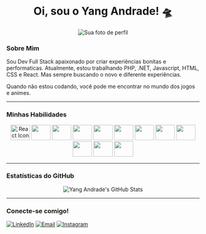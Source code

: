 <h1 align="center">Oi, sou o Yang Andrade! 🛸</h1>

<p align="center">
  <img src="https://avatars.githubusercontent.com/u/117954432?v=4" alt="Sua foto de perfil">
</p>

### Sobre Mim

Sou Dev Full Stack apaixonado por criar experiências bonitas e performaticas. Atualmente, estou trabalhando PHP, .NET, Javascript, HTML, CSS e React. Mas sempre buscando o novo e diferente experiências.

Quando não estou codando, você pode me encontrar no mundo dos jogos e animes.

---

### Minhas Habilidades

<p align="center">
  <img height="40" width="50" src="https://cdn.jsdelivr.net/gh/devicons/devicon@latest/icons/react/react-original.svg" alt="React Icon" />
  <img height="40" width="50"  src="https://cdn.jsdelivr.net/gh/devicons/devicon@latest/icons/postman/postman-original.svg" />
   <img height="40" width="50"  src="https://cdn.jsdelivr.net/gh/devicons/devicon@latest/icons/react/react-original.svg" />
   <img height="40" width="50"  src="https://cdn.jsdelivr.net/gh/devicons/devicon@latest/icons/vuejs/vuejs-original.svg" />
   <img height="40" width="50"  src="https://cdn.jsdelivr.net/gh/devicons/devicon@latest/icons/csharp/csharp-original.svg" />
   <img height="40" width="50"  src="https://cdn.jsdelivr.net/gh/devicons/devicon@latest/icons/mysql/mysql-original.svg" />
   <img height="40" width="50" src="https://cdn.jsdelivr.net/gh/devicons/devicon@latest/icons/php/php-original.svg" />
   <img height="40" width="50" src="https://cdn.jsdelivr.net/gh/devicons/devicon@latest/icons/laravel/laravel-original.svg" />
   <img height="40" width="50" src="https://cdn.jsdelivr.net/gh/devicons/devicon@latest/icons/html5/html5-original.svg" />
   <img height="40" width="50" src="https://cdn.jsdelivr.net/gh/devicons/devicon@latest/icons/css3/css3-original.svg" />
   <img height="40" width="50" src="https://cdn.jsdelivr.net/gh/devicons/devicon@latest/icons/bootstrap/bootstrap-original.svg" />
   <img height="40" width="50" src="https://cdn.jsdelivr.net/gh/devicons/devicon@latest/icons/nextjs/nextjs-original.svg" />
</p>

---

### Estatísticas do GitHub

<p align="center">
  <img src="https://github-readme-stats.vercel.app/api?username=YangAndrade&show_icons=true&theme=tokyonight&width=350" alt="Yang Andrade's GitHub Stats"/>

</p>

---

### Conecte-se comigo!

[![LinkedIn](https://img.shields.io/badge/LinkedIn-0A66C2?style=flat&logo=linkedin&logoColor=white)](https://www.linkedin.com/in/yangandrade/)
[![Email](https://img.shields.io/badge/Email-D14836?style=flat&logo=gmail&logoColor=white)](mailto:yangandradeb@gmail.com)
[![Instagram](https://img.shields.io/badge/Instagram-E4405F?style=flat&logo=instagram&logoColor=white)](https://www.instagram.com/yang.a.ndrade/)
